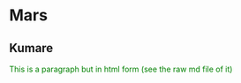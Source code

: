 # Mars

## Kumare

<p style = "color:green;">This is a paragraph but in html form (see the raw md file of it)</p>